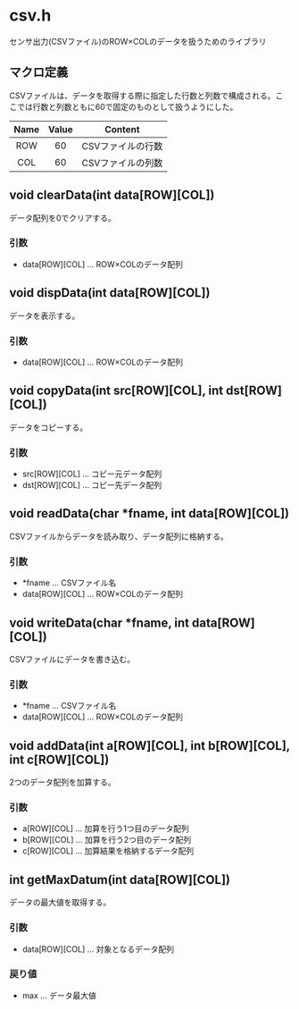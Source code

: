 csv.h
====
センサ出力(CSVファイル)のROW×COLのデータを扱うためのライブラリ

## マクロ定義
CSVファイルは、データを取得する際に指定した行数と列数で構成される。ここでは行数と列数ともに60で固定のものとして扱うようにした。

| Name | Value | Content |
|:-:|:--:|:-:|
| ROW  | 60    | CSVファイルの行数 |
| COL  | 60    | CSVファイルの列数 |

## void clearData(int data[ROW][COL])
データ配列を0でクリアする。

### 引数
* data[ROW][COL] ... ROW×COLのデータ配列

## void dispData(int data[ROW][COL])
データを表示する。

### 引数
* data[ROW][COL] ... ROW×COLのデータ配列

## void copyData(int src[ROW][COL], int dst[ROW][COL])
データをコピーする。

### 引数
* src[ROW][COL] ... コピー元データ配列
* dst[ROW][COL] ... コピー先データ配列

## void readData(char \*fname, int data[ROW][COL])
CSVファイルからデータを読み取り、データ配列に格納する。

### 引数
* \*fname ... CSVファイル名
* data[ROW][COL] ... ROW×COLのデータ配列

## void writeData(char \*fname, int data[ROW][COL])
CSVファイルにデータを書き込む。

### 引数
* \*fname ... CSVファイル名
* data[ROW][COL] ... ROW×COLのデータ配列

## void addData(int a[ROW][COL], int b[ROW][COL], int c[ROW][COL])
2つのデータ配列を加算する。

### 引数
* a[ROW][COL] ... 加算を行う1つ目のデータ配列
* b[ROW][COL] ... 加算を行う2つ目のデータ配列
* c[ROW][COL] ... 加算結果を格納するデータ配列

## int getMaxDatum(int data[ROW][COL])
データの最大値を取得する。

### 引数
* data[ROW][COL] ... 対象となるデータ配列

### 戻り値
* max ... データ最大値
